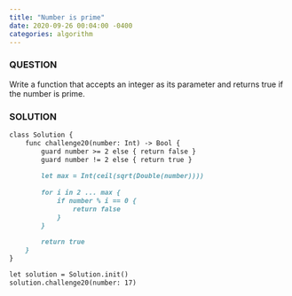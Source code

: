 ```yaml
---
title: "Number is prime"
date: 2020-09-26 00:04:00 -0400
categories: algorithm
---
```


### QUESTION
Write a function that accepts an integer as its parameter and returns true if the number is prime.
### SOLUTION
```markdown
class Solution {
    func challenge20(number: Int) -> Bool {
        guard number >= 2 else { return false }
        guard number != 2 else { return true }
        
        let max = Int(ceil(sqrt(Double(number))))
        
        for i in 2 ... max {
            if number % i == 0 {
                return false
            }
        }
        
        return true
    }
}

let solution = Solution.init()
solution.challenge20(number: 17)
```
